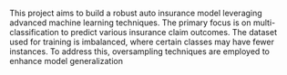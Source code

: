 This project aims to build a robust auto insurance model leveraging advanced machine learning techniques. 
The primary focus is on multi-classification to predict various insurance claim outcomes. 
The dataset used for training is imbalanced, where certain classes may have fewer instances. 
To address this, oversampling techniques are employed to enhance model generalization
